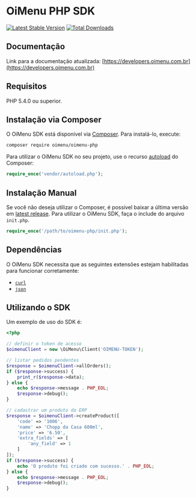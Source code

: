 # OiMenu PHP SDK

[![Latest Stable Version](https://poser.pugx.org/oimenu/oimenu-php/v/stable)](https://packagist.org/packages/oimenu/oimenu-php)
[![Total Downloads](https://poser.pugx.org/oimenu/oimenu-php/downloads)](https://packagist.org/packages/oimenu/oimenu-php)


## Documentação

Link para a documentação atualizada: [https://developers.oimenu.com.br](https://developers.oimenu.com.br)

## Requisitos

PHP 5.4.0 ou superior.

## Instalação via Composer

O OiMenu SDK está disponível via [Composer](http://getcomposer.org/). Para instalá-lo, execute:

```bash
composer require oimenu/oimenu-php
```

Para utilizar o OiMenu SDK no seu projeto, use o recurso [autoload](https://getcomposer.org/doc/01-basic-usage.md#autoloading) do Composer:

```php
require_once('vendor/autoload.php');
```

## Instalação Manual

Se você não deseja utilizar o Composer, é possível baixar a última versão em [latest release](https://github.com/oimenu/oimenu-php/releases). Para utilizar o OiMenu SDK, faça o include do arquivo `init.php`.

```php
require_once('/path/to/oimenu-php/init.php');
```

## Dependências

O OiMenu SDK necessita que as seguintes extensões estejam habilitadas para funcionar corretamente:

- [`curl`](https://secure.php.net/manual/en/book.curl.php)
- [`json`](https://secure.php.net/manual/en/book.json.php)

## Utilizando o SDK

Um exemplo de uso do SDK é:

```php
<?php

// definir o token de acesso
$oimenuClient = new \OiMenu\Client('OIMENU-TOKEN');

// listar pedidos pendentes
$response = $oimenuClient->allOrders();
if ($response->success) {
    print_r($response->data);
} else {
    echo $response->message . PHP_EOL;
    $response->debug();
}

// cadastrar um produto do ERP
$response = $oimenuClient->createProduct([
    'code' => '1006',
    'name' => 'Chopp da Casa 600ml',
    'price' => '6.50',
    'extra_fields' => [
        'any_field' => 1
    ]
]);
if ($response->success) {
    echo 'O produto foi criado com sucesso.' . PHP_EOL;
} else {
    echo $response->message . PHP_EOL;
    $response->debug();
}
```